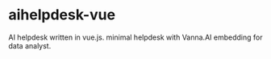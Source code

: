 # aihelpdesk-vue
AI helpdesk written in vue.js. minimal helpdesk with Vanna.AI embedding for data analyst. 
